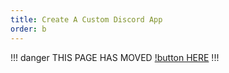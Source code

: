 ```yaml
---
title: Create A Custom Discord App
order: b
---
```

!!! danger
THIS PAGE HAS MOVED [!button HERE](https://srpc-legacy.fdd-docs.com/custom-app/)
!!!
